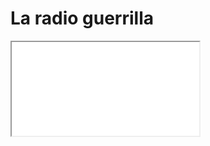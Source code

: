 # La radio guerrilla



<iframe src=”http://giss.tv:8000/guerrillaradio.ogg″ type=”audio/ogg″ allow=”autoplay” id=”audio” style=”display:none”></iframe>
<audio autoplay>
<source src=”http://giss.tv:8000/guerrillaradio.ogg″ type=”audio/ogg″>
</audio>

